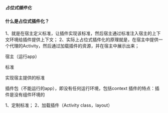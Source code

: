 ##### 占位式插件化

#### 什么是占位式插件化？
1、就是在宿主定义标准，让插件实现该标准，然后宿主通过标准注入宿主的上下文环境给插件提供上下文；
2、实际上占位式插件化的原理就是，在宿主中提供一个代理的Activity，然后通过加载插件的资源，并在宿主中展示出来；


宿主（运行app）

标准

实现宿主提供的标准

插件包（不能运行的app），即没有任何运行环境，包括context
插件的特点：插件是没有组件环境的



1、定制标准；
2、加载插件（Activity class，layout）